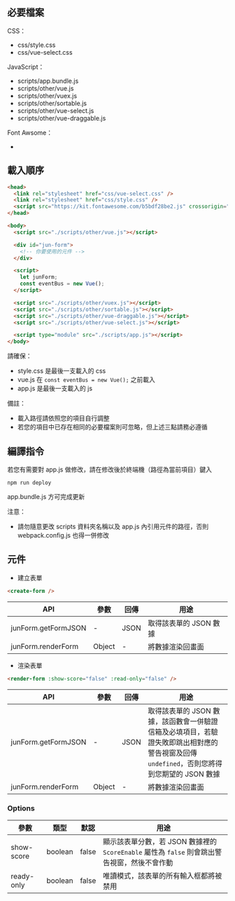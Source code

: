 ## 必要檔案

CSS：
  - css/style.css
  - css/vue-select.css
  
JavaScript：
  - scripts/app.bundle.js
  - scripts/other/vue.js
  - scripts/other/vuex.js
  - scripts/other/sortable.js
  - scripts/other/vue-select.js
  - scripts/other/vue-draggable.js
  
Font Awsome：
  - <script src="https://kit.fontawesome.com/b5bdf28be2.js" crossorigin="anonymous"></script>
  
## 載入順序

```html
<head>
  <link rel="stylesheet" href="css/vue-select.css" />
  <link rel="stylesheet" href="css/style.css" />
  <script src="https://kit.fontawesome.com/b5bdf28be2.js" crossorigin="anonymous"></script>
</head>

<body>
  <script src="./scripts/other/vue.js"></script>

  <div id="jun-form">
    <!-- 你要使用的元件 -->
  </div>

  <script>
    let junForm;
    const eventBus = new Vue();
  </script>

  <script src="./scripts/other/vuex.js"></script>
  <script src="./scripts/other/sortable.js"></script>
  <script src="./scripts/other/vue-draggable.js"></script>
  <script src="./scripts/other/vue-select.js"></script>

  <script type="module" src="./scripts/app.js"></script>
</body>
```

請確保：
- style.css 是最後一支載入的 css
- vue.js 在 `const eventBus = new Vue();` 之前載入
- app.js 是最後一支載入的 js

備註：
- 載入路徑請依照您的項目自行調整
- 若您的項目中已存在相同的必要檔案則可忽略，但上述三點請務必遵循

## 編譯指令

若您有需要對 app.js 做修改，請在修改後於終端機（路徑為當前項目）鍵入

    npm run deploy

app.bundle.js 方可完成更新

注意：

- 請勿隨意更改 scripts 資料夾名稱以及 app.js 內引用元件的路徑，否則 webpack.config.js 也得一併修改

## 元件

- 建立表單

```html
<create-form />
```

API                   | 參數   | 回傳  | 用途                |
----------------------|--------|------|---------------------|
junForm.getFormJSON   | -      | JSON | 取得該表單的 JSON 數據 |
junForm.renderForm    | Object | -    | 將數據渲染回畫面     |

- 渲染表單

```html
<render-form :show-score="false" :read-only="false" />
```

API                   | 參數   | 回傳  | 用途            |
----------------------|--------|------|-----------------|
junForm.getFormJSON   | -      | JSON | 取得該表單的 JSON 數據，該函數會一併驗證信箱及必填項目，若驗證失敗即跳出相對應的警告視窗及回傳 `undefined`，否則您將得到您期望的 JSON 數據 |
junForm.renderForm    | Object | -    | 將數據渲染回畫面 |

### Options

參數       | 類型     | 默認  | 用途                                                                                    |
-----------|---------|-------|-----------------------------------------------------------------------------------------|
show-score | boolean | false | 顯示該表單分數，若 JSON 數據裡的 `ScoreEnable` 屬性為 `false` 則會跳出警告視窗，然後不會作動 |
ready-only | boolean | false | 唯讀模式，該表單的所有輸入框都將被禁用                                                     |

